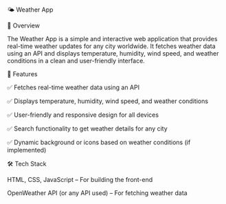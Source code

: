 🌤 Weather App


📌 Overview


The Weather App is a simple and interactive web application that provides real-time weather updates for any city worldwide. It fetches weather data using an API and displays temperature, humidity, wind speed, and weather conditions in a clean and user-friendly interface.

🚀 Features

✅ Fetches real-time weather data using an API

✅ Displays temperature, humidity, wind speed, and weather conditions

✅ User-friendly and responsive design for all devices

✅ Search functionality to get weather details for any city

✅ Dynamic background or icons based on weather conditions (if implemented)


🛠 Tech Stack

HTML, CSS, JavaScript – For building the front-end

OpenWeather API (or any API used) – For fetching weather data
